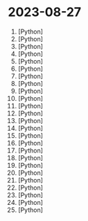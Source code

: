 # 2023-08-27

1. [](https://github.comundefined "Inference code for CodeLlama models") [Python]
2. [](https://github.comundefined "PoC for a scalable dev tool that writes entire apps from scratch while the developer oversees the implementation") [Python]
3. [](https://github.comundefined "The official repo of Qwen-VL (通义千问-VL) chat & pretrained large vision language model proposed by Alibaba Cloud.") [Python]
4. [](https://github.comundefined "Official Implementation of Graph of Thoughts: Solving Elaborate Problems with Large Language Models") [Python]
5. [](https://github.comundefined "Inference code for LLaMA models") [Python]
6. [](https://github.comundefined "[ICCV 2023] StableVideo: Text-driven Consistency-aware Diffusion Video Editing") [Python]
7. [](https://github.comundefined "A Gradio web UI for Large Language Models. Supports transformers, GPTQ, llama.cpp (ggml/gguf), Llama models.") [Python]
8. [](https://github.comundefined "Create web-based user interfaces with Python. The nice way.") [Python]
9. [](https://github.comundefined "prompt2model - Generate Deployable Models from Natural Language Instructions") [Python]
10. [](https://github.comundefined "中英文敏感词、语言检测、中外手机/电话归属地/运营商查询、名字推断性别、手机号抽取、身份证抽取、邮箱抽取、中日文人名库、中文缩写库、拆字词典、词汇情感值、停用词、反动词表、暴恐词表、繁简体转换、英文模拟中文发音、汪峰歌词生成器、职业名称词库、同义词库、反义词库、否定词库、汽车品牌词库、汽车零件词库、连续英文切割、各种中文词向量、公司名字大全、古诗词库、IT词库、财经词库、成语词库、地名词库、历史名人词库、诗词词库、医学词库、饮食词库、法律词库、汽车词库、动物词库、中文聊天语料、中文谣言数据、百度中文问答数据集、句子相似度匹配算法集合、bert资源、文本生成&摘要相关工具、cocoNLP信息抽取工具、国内电话号码正则匹配、清华大学XLORE:中英文跨语言百科知识图谱、清华大学人工智能技术…") [Python]
11. [](https://github.comundefined "Machine learning, in numpy") [Python]
12. [](https://github.comundefined "Next generation face swapper and enhancer") [Python]
13. [](https://github.comundefined "aider is AI pair programming in your terminal") [Python]
14. [](https://github.comundefined "Llama中文社区，最好的中文Llama大模型，完全开源可商用") [Python]
15. [](https://github.comundefined "GFPGAN aims at developing Practical Algorithms for Real-world Face Restoration.") [Python]
16. [](https://github.comundefined "Foundational Models for State-of-the-Art Speech and Text Translation") [Python]
17. [](https://github.comundefined "Framework to easily create LLM powered bots over any dataset.") [Python]
18. [](https://github.comundefined "An open source implementation of Microsoft's VALL-E X zero-shot TTS model. Demo is available in https://plachtaa.github.io") [Python]
19. [](https://github.comundefined "Whereabouts Ascertainment for Low-lying Detectable Objects. The SOTA in FOSS AI for drones!") [Python]
20. [](https://github.comundefined "LightGlue: Local Feature Matching at Light Speed (ICCV 2023)") [Python]
21. [](https://github.comundefined "LangGPT: Empowering everyone to become a prompt expert!🚀 Structured Prompt，结构化提示词。") [Python]
22. [](https://github.comundefined "🤗 Transformers: State-of-the-art Machine Learning for Pytorch, TensorFlow, and JAX.") [Python]
23. [](https://github.comundefined "Stable Diffusion web UI") [Python]
24. [](https://github.comundefined "NeMo: a toolkit for conversational AI") [Python]
25. [](https://github.comundefined "Easily migrate your codebase from one framework or language to another.") [Python]
